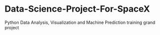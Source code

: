 # Data-Science-Project-For-SpaceX
Python Data Analysis, Visualization and Machine Prediction training grand project
